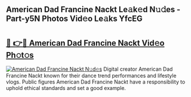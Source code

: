 ## American Dad Francine Nackt Le𝚊k𝚎d N𝚞𝚍es - Part-y5N Photos Vid𝚎o Le𝚊ks YfcEG

# <h2><a href="http://fb60oq.evod.top/?m=American+Dad+Francine+Nackt">🔗 👉🔴 American Dad Francine Nackt Vid𝚎o Ph𝚘t𝚘s</a></h2>

[![American Dad Francine Nackt N𝚞d𝚎s](https://i.imgur.com/8V9OHl7.gif)](http://fb60oq.evod.top/?m=American+Dad+Francine+Nackt)
Digital creator American Dad Francine Nackt known for their dance trend performances and lifestyle vlogs. Public figures American Dad Francine Nackt have a responsibility to uphold ethical standards and set a good example. 
